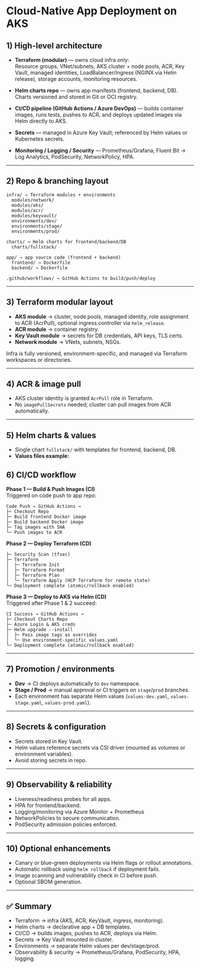 # Cloud-Native App Deployment on AKS

## 1) High-level architecture

- **Terraform (modular)** — owns cloud infra only:  
  Resource groups, VNet/subnets, AKS cluster + node pools, ACR, Key Vault, managed identities, LoadBalancer/Ingress (NGINX via Helm release), storage accounts, monitoring resources.

- **Helm charts repo** — owns app manifests (frontend, backend, DB). Charts versioned and stored in Git or OCI registry.

- **CI/CD pipeline (GitHub Actions / Azure DevOps)** — builds container images, runs tests, pushes to ACR, and deploys updated images via Helm directly to AKS.

- **Secrets** — managed in Azure Key Vault; referenced by Helm values or Kubernetes secrets.

- **Monitoring / Logging / Security** — Prometheus/Grafana, Fluent Bit → Log Analytics, PodSecurity, NetworkPolicy, HPA.

---

## 2) Repo & branching layout

```
infra/ → Terraform modules + environments
  modules/network/
  modules/aks/
  modules/acr/
  modules/keyvault/
  environments/dev/
  environments/stage/
  environments/prod/

charts/ → Helm charts for frontend/backend/DB
  charts/fullstack/

app/ → app source code (frontend + backend)
  frontend/ → Dockerfile
  backend/ → Dockerfile

.github/workflows/ → GitHub Actions to build/push/deploy
```

---

## 3) Terraform modular layout

- **AKS module** → cluster, node pools, managed identity, role assignment to ACR (AcrPull), optional ingress controller via `helm_release`.
- **ACR module** → container registry.
- **Key Vault module** → secrets for DB credentials, API keys, TLS certs.
- **Network module** → VNets, subnets, NSGs.

Infra is fully versioned, environment-specific, and managed via Terraform workspaces or directories.

---

## 4) ACR & image pull

- AKS cluster identity is granted `AcrPull` role in Terraform.
- No `imagePullSecrets` needed; cluster can pull images from ACR automatically.

---

## 5) Helm charts & values

- Single chart `fullstack/` with templates for frontend, backend, DB.
- **Values files example:**

## 6) CI/CD workflow

**Phase 1 — Build & Push Images (CI)**  
Triggered on code push to app repo:

```
Code Push → GitHub Actions →
├─ Checkout Repo
├─ Build frontend Docker image
├─ Build backend Docker image
├─ Tag images with SHA
└─ Push images to ACR
```

**Phase 2 — Deploy Terraform (CD)**

```
├─ Security Scan (tfsec)
├─ Terraform
│  ├─ Terraform Init
│  ├─ Terraform Format
│  ├─ Terraform Plan
│  └─ Terraform Apply (HCP Terraform for remote state)
└─ Deployment complete (atomic/rollback enabled)
```

**Phase 3 — Deploy to AKS via Helm (CD)**  
Triggered after Phase 1 & 2 succeed:

```
CI Success → GitHub Actions →
├─ Checkout Charts Repo
├─ Azure Login & AKS creds
├─ Helm upgrade --install
│  ├─ Pass image tags as overrides
│  └─ Use environment-specific values.yaml
└─ Deployment complete (atomic/rollback enabled)
```

---

## 7) Promotion / environments

- **Dev** → CI deploys automatically to `dev` namespace.  
- **Stage / Prod** → manual approval or CI triggers on `stage`/`prod` branches.  
- Each environment has separate Helm values (`values-dev.yaml`, `values-stage.yaml`, `values-prod.yaml`).

---

## 8) Secrets & configuration

- Secrets stored in Key Vault.  
- Helm values reference secrets via CSI driver (mounted as volumes or environment variables).  
- Avoid storing secrets in repo.

---

## 9) Observability & reliability

- Liveness/readiness probes for all apps.  
- HPA for frontend/backend.  
- Logging/monitoring via Azure Monitor + Prometheus
- NetworkPolicies to secure communication.  
- PodSecurity admission policies enforced.

---

## 10) Optional enhancements

- Canary or blue-green deployments via Helm flags or rollout annotations.  
- Automatic rollback using `helm rollback` if deployment fails.  
- Image scanning and vulnerability check in CI before push.  
- Optional SBOM generation.

---

## ✅ Summary

- Terraform → infra (AKS, ACR, KeyVault, ingress, monitoring).  
- Helm charts → declarative app + DB templates.  
- CI/CD → builds images, pushes to ACR, deploys via Helm.  
- Secrets → Key Vault mounted in cluster.  
- Environments → separate Helm values per dev/stage/prod.  
- Observability & security → Prometheus/Grafana, PodSecurity, HPA, logging.
